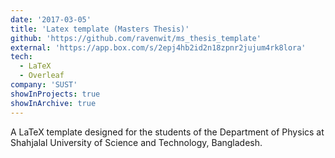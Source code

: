 ```yaml
---
date: '2017-03-05'
title: 'Latex template (Masters Thesis)'
github: 'https://github.com/ravenwit/ms_thesis_template'
external: 'https://app.box.com/s/2epj4hb2id2n18zpnr2jujum4rk8lora'
tech:
  - LaTeX
  - Overleaf
company: 'SUST'
showInProjects: true
showInArchive: true
---
```


A LaTeX template designed for the students of the Department of Physics at Shahjalal University of Science and Technology, Bangladesh.
